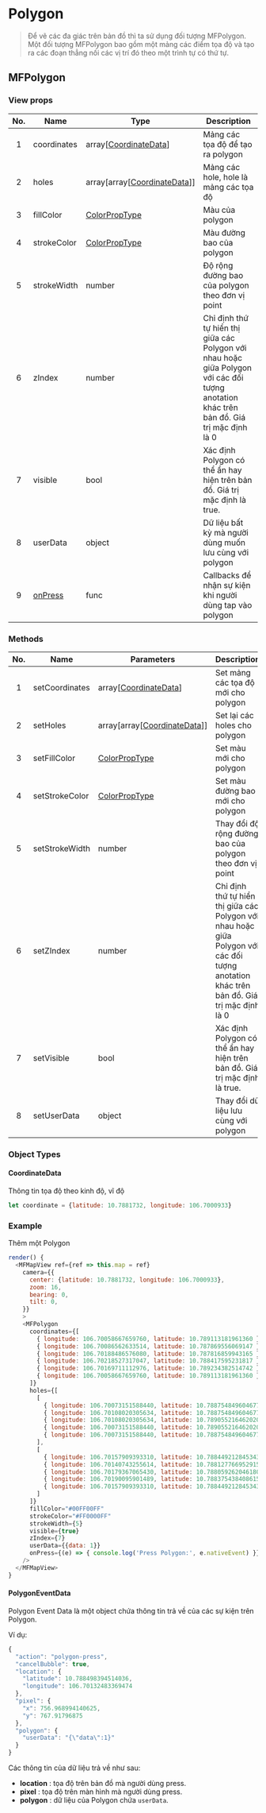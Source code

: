 # Polygon

> Để vẽ các đa giác trên bản đồ thì ta sử dụng đối tượng MFPolygon.  
> Một đối tượng MFPolygon bao gồm một mảng các điểm tọa độ và tạo ra các đoạn thẳng nối các vị trí đó theo một trình tự có thứ tự.


## MFPolygon

### View props

| No. | Name        | Type                                                 | Description                                                                                                                              |
|:---:|-------------|------------------------------------------------------|------------------------------------------------------------------------------------------------------------------------------------------|
|  1  | coordinates | array[[CoordinateData](#CoordinateData)]             | Mảng các tọa độ để tạo ra polygon                                                                                                        |
|  2  | holes       | array[array[[CoordinateData](#CoordinateData)]]      | Mảng các hole, hole là mảng các tọa độ                                                                                                   |
|  3  | fillColor   | [ColorPropType](https://reactnative.dev/docs/colors) | Màu của polygon                                                                                                                          |
| 4   | strokeColor | [ColorPropType](https://reactnative.dev/docs/colors) | Màu đường bao của polygon                                                                                                                |
| 5   | strokeWidth | number                                               | Độ rộng đường bao của polygon theo đơn vị point                                                                                          |
| 6   | zIndex      | number                                               | Chỉ định thứ tự hiển thị giữa các Polygon với nhau hoặc giữa Polygon với các đối tượng anotation khác trên bản đồ. Giá trị mặc định là 0 |
| 7   | visible     | bool                                                 | Xác định Polygon có thể ẩn hay hiện trên bản đồ. Giá trị mặc định là true.                                                               |
| 8   | userData    | object                                               | Dữ liệu bất kỳ mà người dùng muốn lưu cùng với polygon                                                                                   |
| 9   | [onPress](#PolygonEventData) | func                                | Callbacks để nhận sự kiện khi người dùng tap vào polygon                                                                                 |

### Methods

| No. | Name           | Parameters                                           | Description                                                                                                                              |
|:---:|----------------|------------------------------------------------------|------------------------------------------------------------------------------------------------------------------------------------------|
|  1  | setCoordinates | array[[CoordinateData](#CoordinateData)]             | Set mảng các tọa độ mới cho polygon                                                                                                      |
|  2  | setHoles       | array[array[[CoordinateData](#CoordinateData)]]      | Set lại các holes cho polygon                                                                                                            |
|  3  | setFillColor   | [ColorPropType](https://reactnative.dev/docs/colors) | Set màu mới cho polygon                                                                                                                  |
| 4   | setStrokeColor | [ColorPropType](https://reactnative.dev/docs/colors) | Set màu đường bao mới cho polygon                                                                                                        |
| 5   | setStrokeWidth | number                                               | Thay đổi độ rộng đường bao của polygon theo đơn vị point                                                                                 |
| 6   | setZIndex      | number                                               | Chỉ định thứ tự hiển thị giữa các Polygon với nhau hoặc giữa Polygon với các đối tượng anotation khác trên bản đồ. Giá trị mặc định là 0 |
| 7   | setVisible     | bool                                                 | Xác định Polygon có thể ẩn hay hiện trên bản đồ. Giá trị mặc định là true.                                                               |
| 8   | setUserData    | object                                               | Thay đổi dữ liệu lưu cùng với polygon                                                                                                    |

### Object Types

#### CoordinateData

Thông tin tọa độ theo kinh độ, vĩ độ

```js
let coordinate = {latitude: 10.7881732, longitude: 106.7000933}
```


### Example

Thêm một Polygon

```javascript
render() {
  <MFMapView ref={ref => this.map = ref}
    camera={{
      center: {latitude: 10.7881732, longitude: 106.7000933},
      zoom: 16,
      bearing: 0,
      tilt: 0,
    }}
    >
    <MFPolygon
      coordinates={[
        { longitude: 106.70058667659760, latitude: 10.789113181961360 },
        { longitude: 106.70086562633514, latitude: 10.787869556069147 },
        { longitude: 106.70188486576080, latitude: 10.787816859943165 },
        { longitude: 106.70218527317047, latitude: 10.788417595231817 },
        { longitude: 106.70169711112976, latitude: 10.789234382514742 },
        { longitude: 106.70058667659760, latitude: 10.789113181961360 }
      ]}
      holes={[
        [
          { longitude: 106.70073151588440, latitude: 10.788754849604677 },
          { longitude: 106.70108020305634, latitude: 10.788754849604677 },
          { longitude: 106.70108020305634, latitude: 10.789055216462020 },
          { longitude: 106.70073151588440, latitude: 10.789055216462020 },
          { longitude: 106.70073151588440, latitude: 10.788754849604677 }
        ],
        [
          { longitude: 106.70157909393310, latitude: 10.788449212845343 },
          { longitude: 106.70140743255614, latitude: 10.788127766952915 },
          { longitude: 106.70179367065430, latitude: 10.788059262046180 },
          { longitude: 106.70190095901489, latitude: 10.788375438408615 },
          { longitude: 106.70157909393310, latitude: 10.788449212845343 }
        ]
      ]}
      fillColor="#00FF00FF"
      strokeColor="#FF0000FF"
      strokeWidth={5}
      visible={true}
      zIndex={7}
      userData={{data: 1}}
      onPress={(e) => { console.log('Press Polygon:', e.nativeEvent) }}
    />
  </MFMapView>
}
```

#### PolygonEventData

Polygon Event Data là một object chứa thông tin trả về của các sự kiện trên Polygon.

Ví dụ:
```js
{
  "action": "polygon-press",
  "cancelBubble": true,
  "location": {
    "latitude": 10.788498394514036,
    "longitude": 106.70132483369474
  },
  "pixel": {
    "x": 756.968994140625,
    "y": 767.91796875
  },
  "polygon": {
    "userData": "{\"data\":1}"
  }
}
```

Các thông tin của dữ liệu trả về như sau:
- **location** : tọa độ trên bản đồ mà người dùng press.
- **pixel** : tọa độ trên màn hình mà người dùng press.
- **polygon** : dữ liệu của Polygon chứa `userData`.
